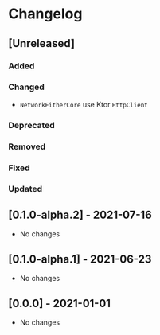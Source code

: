 # Changelog

## [Unreleased]

### Added

### Changed
- `NetworkEitherCore` use Ktor `HttpClient`

### Deprecated

### Removed

### Fixed

### Updated

## [0.1.0-alpha.2] - 2021-07-16
- No changes

## [0.1.0-alpha.1] - 2021-06-23
- No changes

## [0.0.0] - 2021-01-01
- No changes

